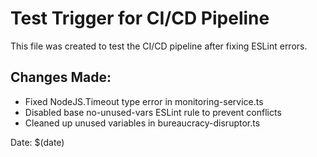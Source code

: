 # Test Trigger for CI/CD Pipeline

This file was created to test the CI/CD pipeline after fixing ESLint errors.

## Changes Made:
- Fixed NodeJS.Timeout type error in monitoring-service.ts
- Disabled base no-unused-vars ESLint rule to prevent conflicts
- Cleaned up unused variables in bureaucracy-disruptor.ts

Date: $(date)
